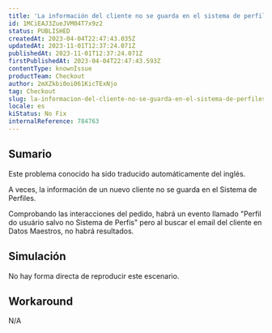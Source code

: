 ```yaml
---
title: 'La información del cliente no se guarda en el sistema de perfiles'
id: 1MCiEAJ3ZueJVM04T7x9z2
status: PUBLISHED
createdAt: 2023-04-04T22:47:43.035Z
updatedAt: 2023-11-01T12:37:24.071Z
publishedAt: 2023-11-01T12:37:24.071Z
firstPublishedAt: 2023-04-04T22:47:43.593Z
contentType: knownIssue
productTeam: Checkout
author: 2mXZkbi0oi061KicTExNjo
tag: Checkout
slug: la-informacion-del-cliente-no-se-guarda-en-el-sistema-de-perfiles
locale: es
kiStatus: No Fix
internalReference: 784763
---
```


## Sumario

<div class="alert alert-info">
  <p>Este problema conocido ha sido traducido automáticamente del inglés.</p>
</div>


A veces, la información de un nuevo cliente no se guarda en el Sistema de Perfiles.

Comprobando las interacciones del pedido, habrá un evento llamado "Perfil do usuário salvo no Sistema de Perfis" pero al buscar el email del cliente en Datos Maestros, no habrá resultados.


##

## Simulación


No hay forma directa de reproducir este escenario.



## Workaround


N/A



